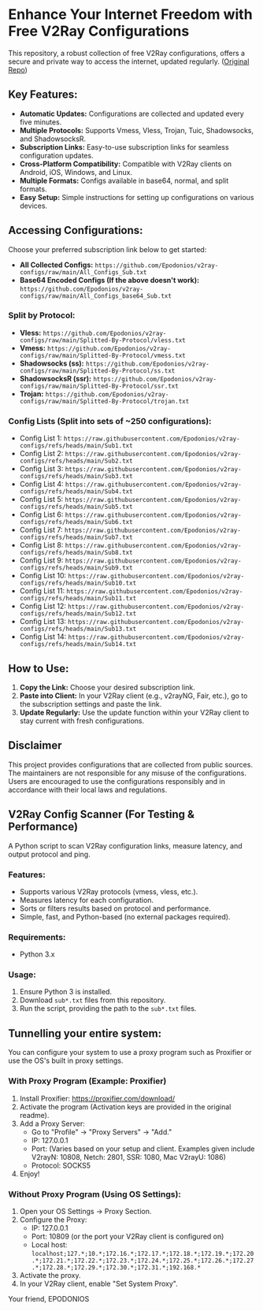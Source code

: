 # Enhance Your Internet Freedom with Free V2Ray Configurations

This repository, a robust collection of free V2Ray configurations, offers a secure and private way to access the internet, updated regularly. ([Original Repo](https://github.com/Epodonios/v2ray-configs))

## Key Features:

*   **Automatic Updates:** Configurations are collected and updated every five minutes.
*   **Multiple Protocols:** Supports Vmess, Vless, Trojan, Tuic, Shadowsocks, and ShadowsocksR.
*   **Subscription Links:** Easy-to-use subscription links for seamless configuration updates.
*   **Cross-Platform Compatibility:** Compatible with V2Ray clients on Android, iOS, Windows, and Linux.
*   **Multiple Formats:** Configs available in base64, normal, and split formats.
*   **Easy Setup:** Simple instructions for setting up configurations on various devices.

## Accessing Configurations:

Choose your preferred subscription link below to get started:

*   **All Collected Configs:** `https://github.com/Epodonios/v2ray-configs/raw/main/All_Configs_Sub.txt`
*   **Base64 Encoded Configs (If the above doesn't work):** `https://github.com/Epodonios/v2ray-configs/raw/main/All_Configs_base64_Sub.txt`

### Split by Protocol:

*   **Vless:** `https://github.com/Epodonios/v2ray-configs/raw/main/Splitted-By-Protocol/vless.txt`
*   **Vmess:** `https://github.com/Epodonios/v2ray-configs/raw/main/Splitted-By-Protocol/vmess.txt`
*   **Shadowsocks (ss):** `https://github.com/Epodonios/v2ray-configs/raw/main/Splitted-By-Protocol/ss.txt`
*   **ShadowsocksR (ssr):** `https://github.com/Epodonios/v2ray-configs/raw/main/Splitted-By-Protocol/ssr.txt`
*   **Trojan:** `https://github.com/Epodonios/v2ray-configs/raw/main/Splitted-By-Protocol/trojan.txt`

### Config Lists (Split into sets of ~250 configurations):

*   Config List 1: `https://raw.githubusercontent.com/Epodonios/v2ray-configs/refs/heads/main/Sub1.txt`
*   Config List 2: `https://raw.githubusercontent.com/Epodonios/v2ray-configs/refs/heads/main/Sub2.txt`
*   Config List 3: `https://raw.githubusercontent.com/Epodonios/v2ray-configs/refs/heads/main/Sub3.txt`
*   Config List 4: `https://raw.githubusercontent.com/Epodonios/v2ray-configs/refs/heads/main/Sub4.txt`
*   Config List 5: `https://raw.githubusercontent.com/Epodonios/v2ray-configs/refs/heads/main/Sub5.txt`
*   Config List 6: `https://raw.githubusercontent.com/Epodonios/v2ray-configs/refs/heads/main/Sub6.txt`
*   Config List 7: `https://raw.githubusercontent.com/Epodonios/v2ray-configs/refs/heads/main/Sub7.txt`
*   Config List 8: `https://raw.githubusercontent.com/Epodonios/v2ray-configs/refs/heads/main/Sub8.txt`
*   Config List 9: `https://raw.githubusercontent.com/Epodonios/v2ray-configs/refs/heads/main/Sub9.txt`
*   Config List 10: `https://raw.githubusercontent.com/Epodonios/v2ray-configs/refs/heads/main/Sub10.txt`
*   Config List 11: `https://raw.githubusercontent.com/Epodonios/v2ray-configs/refs/heads/main/Sub11.txt`
*   Config List 12: `https://raw.githubusercontent.com/Epodonios/v2ray-configs/refs/heads/main/Sub12.txt`
*   Config List 13: `https://raw.githubusercontent.com/Epodonios/v2ray-configs/refs/heads/main/Sub13.txt`
*   Config List 14: `https://raw.githubusercontent.com/Epodonios/v2ray-configs/refs/heads/main/Sub14.txt`

## How to Use:

1.  **Copy the Link:** Choose your desired subscription link.
2.  **Paste into Client:** In your V2Ray client (e.g., v2rayNG, Fair, etc.), go to the subscription settings and paste the link.
3.  **Update Regularly:** Use the update function within your V2Ray client to stay current with fresh configurations.

## Disclaimer

This project provides configurations that are collected from public sources. The maintainers are not responsible for any misuse of the configurations. Users are encouraged to use the configurations responsibly and in accordance with their local laws and regulations.

## V2Ray Config Scanner (For Testing & Performance)

A Python script to scan V2Ray configuration links, measure latency, and output protocol and ping.

### Features:

*   Supports various V2Ray protocols (vmess, vless, etc.).
*   Measures latency for each configuration.
*   Sorts or filters results based on protocol and performance.
*   Simple, fast, and Python-based (no external packages required).

### Requirements:

*   Python 3.x

### Usage:

1.  Ensure Python 3 is installed.
2.  Download `sub*.txt` files from this repository.
3.  Run the script, providing the path to the `sub*.txt` files.

## Tunnelling your entire system:

You can configure your system to use a proxy program such as Proxifier or use the OS's built in proxy settings.

### **With Proxy Program (Example: Proxifier)**

1.  Install Proxifier:  https://proxifier.com/download/
2.  Activate the program (Activation keys are provided in the original readme).
3.  Add a Proxy Server:
    *   Go to "Profile" -> "Proxy Servers" -> "Add."
    *   IP: 127.0.0.1
    *   Port: (Varies based on your setup and client. Examples given include V2rayN: 10808, Netch: 2801, SSR: 1080, Mac V2rayU: 1086)
    *   Protocol: SOCKS5
4.  Enjoy!

### **Without Proxy Program (Using OS Settings):**

1.  Open your OS Settings -> Proxy Section.
2.  Configure the Proxy:
    *   IP: 127.0.0.1
    *   Port: 10809 (or the port your V2Ray client is configured on)
    *   Local host:  `localhost;127.*;10.*;172.16.*;172.17.*;172.18.*;172.19.*;172.20.*;172.21.*;172.22.*;172.23.*;172.24.*;172.25.*;172.26.*;172.27.*;172.28.*;172.29.*;172.30.*;172.31.*;192.168.*`
3.  Activate the proxy.
4.  In your V2Ray client, enable "Set System Proxy".

Your friend, EPODONIOS
